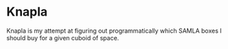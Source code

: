# Knapla
Knapla is my attempt at figuring out programmatically which SAMLA boxes I should  buy for a given cuboid of space.

